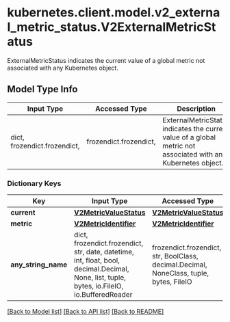 # kubernetes.client.model.v2_external_metric_status.V2ExternalMetricStatus

ExternalMetricStatus indicates the current value of a global metric not associated with any Kubernetes object.

## Model Type Info
Input Type | Accessed Type | Description | Notes
------------ | ------------- | ------------- | -------------
dict, frozendict.frozendict,  | frozendict.frozendict,  | ExternalMetricStatus indicates the current value of a global metric not associated with any Kubernetes object. | 

### Dictionary Keys
Key | Input Type | Accessed Type | Description | Notes
------------ | ------------- | ------------- | ------------- | -------------
**current** | [**V2MetricValueStatus**](V2MetricValueStatus.md) | [**V2MetricValueStatus**](V2MetricValueStatus.md) |  | 
**metric** | [**V2MetricIdentifier**](V2MetricIdentifier.md) | [**V2MetricIdentifier**](V2MetricIdentifier.md) |  | 
**any_string_name** | dict, frozendict.frozendict, str, date, datetime, int, float, bool, decimal.Decimal, None, list, tuple, bytes, io.FileIO, io.BufferedReader | frozendict.frozendict, str, BoolClass, decimal.Decimal, NoneClass, tuple, bytes, FileIO | any string name can be used but the value must be the correct type | [optional]

[[Back to Model list]](../../README.md#documentation-for-models) [[Back to API list]](../../README.md#documentation-for-api-endpoints) [[Back to README]](../../README.md)

